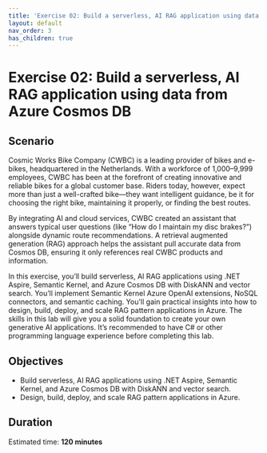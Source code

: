 ```yaml
---
title: 'Exercise 02: Build a serverless, AI RAG application using data from Azure Cosmos DB'
layout: default
nav_order: 3
has_children: true
---
```


# Exercise 02: Build a serverless, AI RAG application using data from Azure Cosmos DB

## Scenario

Cosmic Works Bike Company (CWBC) is a leading provider of bikes and e-bikes, headquartered in the Netherlands. With a workforce of 1,000–9,999 employees, CWBC has been at the forefront of creating innovative and reliable bikes for a global customer base. Riders today, however, expect more than just a well-crafted bike—they want intelligent guidance, be it for choosing the right bike, maintaining it properly, or finding the best routes.

By integrating AI and cloud services, CWBC created an assistant that answers typical user questions (like “How do I maintain my disc brakes?”) alongside dynamic route recommendations. A retrieval augmented generation (RAG) approach helps the assistant pull accurate data from Cosmos DB, ensuring it only references real CWBC products and information.

In this exercise, you’ll build serverless, AI RAG applications using .NET Aspire, Semantic Kernel, and Azure Cosmos DB with DiskANN and vector search. You’ll implement Semantic Kernel Azure OpenAI extensions, NoSQL connectors, and semantic caching. You'll gain practical insights into how to design, build, deploy, and scale RAG pattern applications in Azure. The skills in this lab will give you a solid foundation to create your own generative AI applications. It’s recommended to have C# or other programming language experience before completing this lab.

## Objectives

-	Build serverless, AI RAG applications using .NET Aspire, Semantic Kernel, and Azure Cosmos DB with DiskANN and vector search.
-	Design, build, deploy, and scale RAG pattern applications in Azure.

## Duration

Estimated time: **120 minutes**

